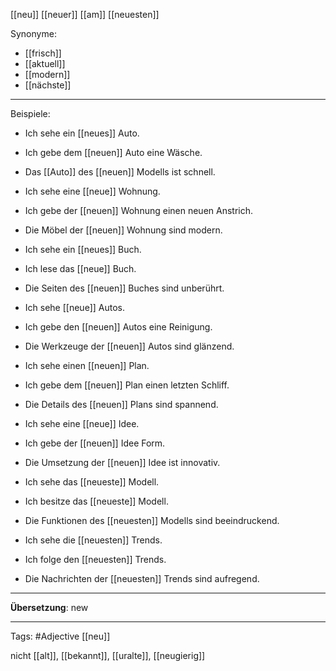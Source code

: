 [[neu]]
[[neuer]]
[[am]] [[neuesten]]

Synonyme:
- [[frisch]]
- [[aktuell]]
- [[modern]]
- [[nächste]]

---
Beispiele:

- Ich sehe ein [[neues]] Auto.
- Ich gebe dem [[neuen]] Auto eine Wäsche.
- Das [[Auto]] des [[neuen]] Modells ist schnell.

- Ich sehe eine [[neue]] Wohnung.
- Ich gebe der [[neuen]] Wohnung einen neuen Anstrich.
- Die Möbel der [[neuen]] Wohnung sind modern.

- Ich sehe ein [[neues]] Buch.
- Ich lese das [[neue]] Buch.
- Die Seiten des [[neuen]] Buches sind unberührt.

- Ich sehe [[neue]] Autos.
- Ich gebe den [[neuen]] Autos eine Reinigung.
- Die Werkzeuge der [[neuen]] Autos sind glänzend.

- Ich sehe einen [[neuen]] Plan.
- Ich gebe dem [[neuen]] Plan einen letzten Schliff.
- Die Details des [[neuen]] Plans sind spannend.

- Ich sehe eine [[neue]] Idee.
- Ich gebe der [[neuen]] Idee Form.
- Die Umsetzung der [[neuen]] Idee ist innovativ.

- Ich sehe das [[neueste]] Modell.
- Ich besitze das [[neueste]] Modell.
- Die Funktionen des [[neuesten]] Modells sind beeindruckend.

- Ich sehe die [[neuesten]] Trends.
- Ich folge den [[neuesten]] Trends.
- Die Nachrichten der [[neuesten]] Trends sind aufregend.

---
**Übersetzung**:
new

---

Tags: 
#Adjective [[neu]]

nicht [[alt]], [[bekannt]], [[uralte]], [[neugierig]]